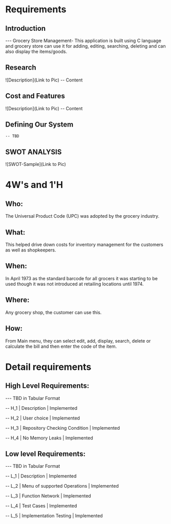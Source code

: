# Requirements
## Introduction
 --- Grocery Store Management- This application is built using C language and grocery store can use it for adding, editing, searching, deleting and can also display the items/goods.

## Research
![Description](Link to Pic)
-- Content 
## Cost and Features
![Description](Link to Pic)
-- Content 
## Defining Our System
    -- TBD
## SWOT ANALYSIS
![SWOT-Sample](Link to Pic)

# 4W&#39;s and 1&#39;H

## Who:

The Universal Product Code (UPC) was adopted by the grocery industry. 

## What:

This helped drive down costs for inventory management for the customers as well as shopkeepers.

## When:

In April 1973 as the standard barcode for all grocers it was starting to be used though it was not introduced at retailing locations until 1974.

## Where:

Any grocery shop, the customer can use this.

## How:

From Main menu, they can select edit, add, display, search, delete or calculate the bill and then enter the code of the item.

# Detail requirements
## High Level Requirements:
--- TBD in Tabular Format 

-- H_1 | Description                   | Implemented

-- H_2 | User choice                   | Implemented

-- H_3 | Repository Checking Condition | Implemented

-- H_4 | No Memory Leaks               | Implemented


##  Low level Requirements:
--- TBD in Tabular Format 

-- L_1 | Description                  | Implemented

-- L_2 | Menu of supported Operations | Implemented

-- L_3 | Function Network             | Implemented

-- L_4 | Test Cases                   | Implemented

-- L_5 | Implementation Testing       | Implemented
